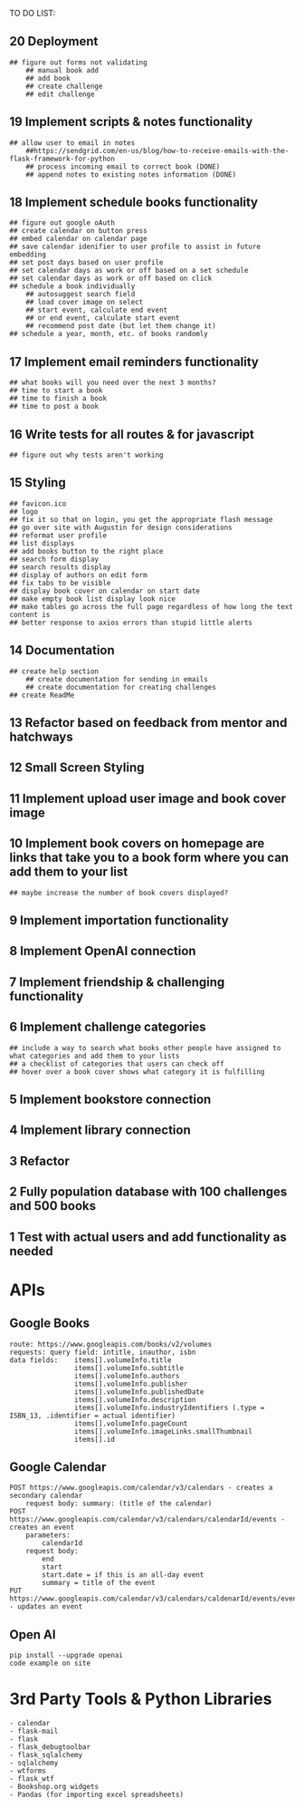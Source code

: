 TO DO LIST: 
## 20 Deployment
    ## figure out forms not validating
        ## manual book add
        ## add book
        ## create challenge
        ## edit challenge
## 19 Implement scripts & notes functionality 
    ## allow user to email in notes
        ##https://sendgrid.com/en-us/blog/how-to-receive-emails-with-the-flask-framework-for-python
        ## process incoming email to correct book (DONE)
        ## append notes to existing notes information (DONE)
## 18 Implement schedule books functionality
    ## figure out google oAuth
    ## create calendar on button press
    ## embed calendar on calendar page
    ## save calendar idenifier to user profile to assist in future embedding
    ## set post days based on user profile
    ## set calendar days as work or off based on a set schedule
    ## set calendar days as work or off based on click
    ## schedule a book individually
        ## autosuggest search field
        ## load cover image on select
        ## start event, calculate end event
        ## or end event, calculate start event
        ## recommend post date (but let them change it)
    ## schedule a year, month, etc. of books randomly
## 17 Implement email reminders functionality 
    ## what books will you need over the next 3 months?
    ## time to start a book
    ## time to finish a book
    ## time to post a book
## 16 Write tests for all routes & for javascript
    ## figure out why tests aren't working
## 15 Styling
    ## favicon.ico
    ## logo
    ## fix it so that on login, you get the appropriate flash message
    ## go over site with Augustin for design considerations
    ## reformat user profile 
    ## list displays
    ## add books button to the right place
    ## search form display
    ## search results display
    ## display of authors on edit form
    ## fix tabs to be visible
    ## display book cover on calendar on start date
    ## make empty book list display look nice
    ## make tables go across the full page regardless of how long the text content is
    ## better response to axios errors than stupid little alerts
## 14 Documentation
    ## create help section
        ## create documentation for sending in emails
        ## create documentation for creating challenges
    ## create ReadMe
## 13 Refactor based on feedback from mentor and hatchways
## 12 Small Screen Styling
## 11 Implement upload user image and book cover image
## 10 Implement book covers on homepage are links that take you to a book form where you can add them to your list
    ## maybe increase the number of book covers displayed? 
## 9 Implement importation functionality
## 8 Implement OpenAI connection 
## 7 Implement friendship & challenging functionality 
## 6 Implement challenge categories
    ## include a way to search what books other people have assigned to what categories and add them to your lists
    ## a checklist of categories that users can check off
    ## hover over a book cover shows what category it is fulfilling
## 5 Implement bookstore connection
## 4 Implement library connection
## 3 Refactor
## 2 Fully population database with 100 challenges and 500 books
## 1 Test with actual users and add functionality as needed



# APIs

## Google Books
    route: https://www.googleapis.com/books/v2/volumes
    requests: query field: intitle, inauthor, isbn
    data fields:    items[].volumeInfo.title
                    items[].volumeInfo.subtitle
                    items[].volumeInfo.authors
                    items[].volumeInfo.publisher
                    items[].volumeInfo.publishedDate
                    items[].volumeInfo.description
                    items[].volumeInfo.industryIdentifiers (.type = ISBN_13, .identifier = actual identifier)
                    items[].volumeInfo.pageCount
                    items[].volumeInfo.imageLinks.smallThumbnail
                    items[].id

## Google Calendar
    POST https://www.googleapis.com/calendar/v3/calendars - creates a secondary calendar
        request body: summary: (title of the calendar)
    POST https://www.googleapis.com/calendar/v3/calendars/calendarId/events - creates an event
        parameters: 
            calendarId
        request body: 
            end
            start
            start.date = if this is an all-day event
            summary = title of the event
    PUT https://www.googleapis.com/calendar/v3/calendars/caldenarId/events/eventId - updates an event

## Open AI
    pip install --upgrade openai
    code example on site

# 3rd Party Tools & Python Libraries
    - calendar
    - flask-mail
    - flask
    - flask_debugtoolbar
    - flask_sqlalchemy
    - sqlalchemy
    - wtforms
    - flask_wtf
    - Bookshop.org widgets
    - Pandas (for importing excel spreadsheets)

